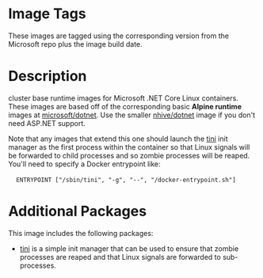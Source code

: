# Image Tags

These images are tagged using the corresponding version from the Microsoft repo plus the image build date.

# Description

cluster base runtime images for Microsoft .NET Core Linux containers.  These images are based off of the corresponding basic **Alpine runtime** images at [microsoft/dotnet](https://hub.docker.com/r/microsoft/dotnet/).  Use the smaller [nhive/dotnet](https://hub.docker.com/r/nhive/dotnet/) image if you don't need ASP.NET support.

Note that any images that extend this one should launch the [tini](https://github.com/krallin/tini) init manager as the first process within the container so that Linux signals will be forwarded to child processes and so zombie processes will be reaped.  You'll need to specify a Docker entrypoint like:

&nbsp;&nbsp;&nbsp;&nbsp;`ENTRYPOINT ["/sbin/tini", "-g", "--", "/docker-entrypoint.sh"]`

# Additional Packages

This image includes the following packages:

* [tini](https://github.com/krallin/tini) is a simple init manager that can be used to ensure that zombie processes are reaped and that Linux signals are forwarded to sub-processes.
